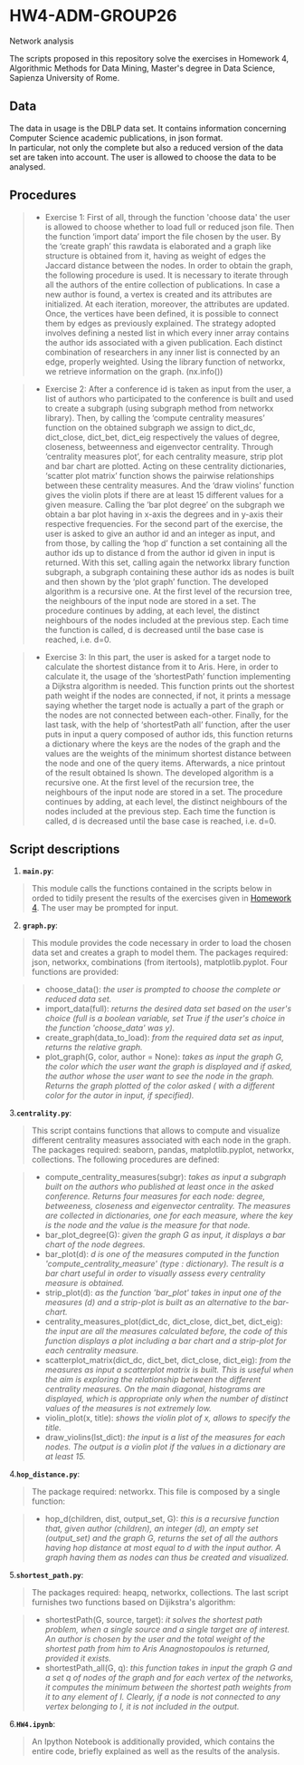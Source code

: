 # HW4-ADM-GROUP26
Network analysis

The scripts proposed in this repository solve the exercises in Homework 4, Algorithmic Methods for Data Mining, Master's degree in Data Science, Sapienza University of Rome. 

## Data

The data in usage is the DBLP data set. It contains information concerning Computer Science academic publications, in json format.  
In particular, not only the complete but also a reduced version of the data set are taken into account. 
The user is allowed to choose the data to be analysed. 

## Procedures 
> * Exercise 1:
First of all, through the function 'choose data' the user is allowed to choose whether to load full or reduced json file. 
Then the function ‘import data’ import the file chosen by the user.
By the ‘create graph’ this rawdata is elaborated and a graph like structure is obtained from it, having as weight of  edges the Jaccard distance between the nodes. In order to obtain the graph, the following procedure is used. It is necessary to iterate through all the authors of the entire collection of publications. In case a new author is found, a vertex is created and its attributes are initialized. At each iteration, moreover, the attributes are updated. Once, the vertices have been defined, it is possible to connect them by edges as previously explained. The strategy adopted involves defining a nested list in which every inner array contains the author ids associated with a given publication. Each distinct combination of researchers in any inner list is connected by an edge, properly weighted.
Using the library function of networkx, we retrieve information on the graph. (nx.info())

> * Exercise 2:
After a conference id is taken as input from the user, a list of authors who participated to the conference is built and used to create a subgraph (using subgraph method from networkx library).
Then, by calling the ‘compute centrality measures’ function on the obtained subgraph we assign to dict_dc, dict_close, dict_bet, dict_eig respectively the values of degree, closeness, betweenness and eigenvector centrality. Through ’centrality measures plot’, for each centrality measure, strip plot and bar chart are plotted. Acting  on these centrality dictionaries, ‘scatter plot matrix’ function shows the pairwise relationships between these centrality measures. And the ‘draw violins’ function gives the violin plots if there are at least 15 different values for a given measure.
Calling the ‘bar plot degree’ on the subgraph we obtain a bar plot having in x-axis the degrees and in y-axis their respective frequencies.
For the  second part of the exercise, the user is asked to give an author id and an integer as input, and from those, by calling the ‘hop d’ function a set containing all the author ids up to distance d from the author id given in input is returned. With this set, calling again the networkx library function subgraph, a subgraph containing these author ids as nodes is built and then shown by the ‘plot graph’ function. The developed algorithm is a recursive one. At the first level of the recursion tree, the neighbours of the input node are stored in a set. The procedure continues by adding, at each level, the distinct neighbours of the nodes included at the previous step. Each time the function is called, d is decreased until the base case is reached, i.e. d=0.

> * Exercise 3:
In this part, the user is asked for a target node to calculate the shortest distance from it to Aris. Here, in order to calculate it, the usage of the ‘shortestPath’ function implementing a Dijkstra algorithm is needed.
This function prints out the shortest path weight if the nodes are connected, if not, it prints a message saying whether the target node is actually a part of the graph or the nodes are not connected between each-other.
Finally, for the last task, with the help of ‘shortestPath all’ function, after the user puts in input a query composed of author ids, this function returns a dictionary where the keys are the nodes of the graph and the values are the weights of the minimum shortest distance between the node and one of the query items.
Afterwards, a nice printout of the result obtained Is shown.
The developed algorithm is a recursive one. At the first level of the recursion tree, the neighbours of the input node are stored in a set. The procedure continues by adding, at each level, the distinct neighbours of the nodes included at the previous step. Each time the function is called, d is decreased until the base case is reached, i.e. d=0.


## Script descriptions

1. __`main.py`__:
> This module calls the functions contained in the scripts below in orded to tidily present the results of the exercises given in 
[Homework 4](http://aris.me/contents/teaching/data-mining-ds-2017/homeworks/homework4.pdf). The user may be prompted for input.

2. __`graph.py`__:
> This module provides the code necessary in order to load the chosen data set and creates a graph to model them. 
> The packages required: json, networkx,  combinations (from itertools), matplotlib.pyplot.
>	Four functions are provided:

>  * choose_data(): *the user is prompted to choose the complete or reduced data set.*
>  * import_data(full): *returns the desired data set based on the user's choice (full is a boolean variable, set True if the user's
choice in the function 'choose_data' was y).*
>  * create_graph(data_to_load): *from the required data set as input, returns the relative graph.*
>  * plot_graph(G, color, author = None): *takes as input the graph G, the color which the user want the graph is displayed and if
asked, the author whose the user want to see the node in the graph. Returns the graph plotted of the color asked ( with a different color for the autor in input, if specified).*

3.__`centrality.py`__:
> This script contains functions that allows to compute and visualize different centrality measures associated with each node in the 
> graph.
> The packages required: seaborn, pandas, matplotlib.pyplot, networkx, collections.
> The following procedures are defined:

> * compute_centrality_measures(subgr): *takes as input a subgraph built on the authors who published at least once in the asked 
conference. Returns four measures for each node: degree, betweeness, closeness and eigenvector centrality. The measures are collected in dictionaries, one for each measure, where the key is the node and the value is the measure for that node.*
> * bar_plot_degree(G): *given the graph G as input, it displays a bar chart of the node degrees.*
> * bar_plot(d): *d is one of the measures computed in the function 'compute_centrality_measure' (type : dictionary).
The result is a bar chart useful in order to visually assess every centrality measure is obtained.*
> * strip_plot(d): *as the function 'bar_plot' takes in input one of the measures (d) and a strip-plot is built as an alternative to the bar-chart.* 
> * centrality_measures_plot(dict_dc, dict_close, dict_bet, dict_eig): *the input are all the measures calculated before, the code of this function displays a plot including a bar chart and a strip-plot for each centrality measure.*
> * scatterplot_matrix(dict_dc, dict_bet, dict_close, dict_eig): *from the measures as input a scatterplot matrix is built. This is useful when the aim is exploring the relationship between the different centrality measures. On the main diagonal, histograms are displayed, which is appropriate only when the number of distinct values of the measures is not extremely low.*
> * violin_plot(x, title): *shows the violin plot of x, allows to specify the title.*
> * draw_violins(lst_dict): *the input is a list of the measures for each nodes. The output is a violin plot if the values in a dictionary are at least 15.*

4.__`hop_distance.py`__:
> The package required: networkx. 
> This file is composed by a single function:

> * hop_d(children, dist, output_set, G): *this is a recursive function that, given author (children), an integer (d), an empty set (output_set) and the graph G, returns the set of all the authors having hop distance at most equal to d with the input author. A graph having them as nodes can thus be created and visualized.*

5.__`shortest_path.py`__:
> The packages required: heapq, networkx, collections.
> The last script furnishes two functions based on Dijikstra's algorithm:

> * shortestPath(G, source, target): *it solves the shortest path problem, when a single source and a single target are of interest. An author is chosen by the user and the total weight of the shortest path from him to Aris Anagnostopoulos is returned, provided it exists.* 
> * shortestPath_all(G, q): *this function takes in input the graph G and a set q of nodes of the graph and for each vertex of the networks, it computes the minimum between the shortest path weights from it to any element of I. Clearly, if a node is not connected to any vertex belonging to I, it is not included in the output.*

6.__`HW4.ipynb`__:
> An Ipython Notebook is additionally provided, which contains the entire code, briefly explained as well as the results of the analysis. 

